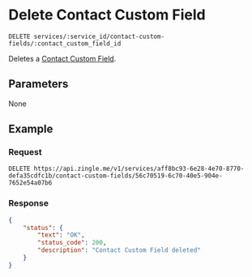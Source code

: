 # Delete Contact Custom Field 

    DELETE services/:service_id/contact-custom-fields/:contact_custom_field_id
    
Deletes a [Contact Custom Field].

## Parameters
None

## Example
### Request

    DELETE https://api.zingle.me/v1/services/aff8bc93-6e28-4e70-8770-defa35cdfc1b/contact-custom-fields/56c70519-6c70-40e5-904e-7652e54a07b6

### Response
``` json
{
    "status": {
        "text": "OK",
        "status_code": 200,
        "description": "Contact Custom Field deleted"
    } 
}
```

[Contact Custom Field]: README.md
